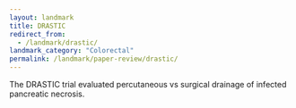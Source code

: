 ```yaml
---
layout: landmark
title: DRASTIC
redirect_from:
  - /landmark/drastic/
landmark_category: "Colorectal"
permalink: /landmark/paper-review/drastic/
---
```


The DRASTIC trial evaluated percutaneous vs surgical drainage of infected pancreatic necrosis.
